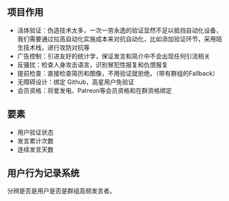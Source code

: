 ## 项目作用

- 活体验证：伪造技术太多，一次一劳永逸的验证显然不足以抵挡自动化设备，我们需要通过拉高自动化实施成本来对抗自动化，比如添加验证环节，采用陌生技术栈，进行攻防对抗等
- 广告控制：引进友好的统计学，保证发言和简介中不会出现任何引流相关
- 反骚扰：检查人身攻击语言，识别冒犯性报复和仇恨报复
- 提前检查：直接检查简历和图像，不用验证就拒绝。（带有群组的Fallback）
- 无障碍设计：绑定 Github，高星用户免验证
- 会员资格：将爱发电、Patreon等会员资格和在群资格绑定

## 要素

* 用户验证状态
* 发言累计次数
* 连续发言天数

## 用户行为记录系统

分辨是否是用户是否是群组高频发言者。